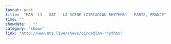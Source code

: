 ```yaml
---
layout: post
title:  "MAR  11   SAT - LA SCENE (CIRCADIAN RHYTHMS) - PARIS, FRANCE"
time: ""
showdate:   ""
category: "shows"
link: "http://www.nts.live/shows/circadian-rhythms"
---
```

